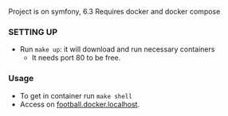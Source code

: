 Project is on symfony, 6.3
Requires docker and docker compose
### SETTING UP
* Run `make up`: it will download and run necessary containers
  * It needs port 80 to be free.
### Usage
* To get in container run `make shell`
* Access on [football.docker.localhost](http://football.docker.localhost/).

